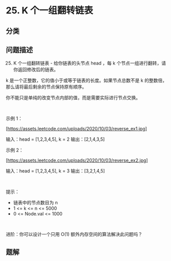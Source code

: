 
# 25. K 个一组翻转链表

## 分类

## 问题描述 

25. K 个一组翻转链表 - 给你链表的头节点 head ，每 k 个节点一组进行翻转，请你返回修改后的链表。

k 是一个正整数，它的值小于或等于链表的长度。如果节点总数不是 k 的整数倍，那么请将最后剩余的节点保持原有顺序。

你不能只是单纯的改变节点内部的值，而是需要实际进行节点交换。

 

示例 1：

[https://assets.leetcode.com/uploads/2020/10/03/reverse_ex1.jpg]


输入：head = [1,2,3,4,5], k = 2
输出：[2,1,4,3,5]


示例 2：

[https://assets.leetcode.com/uploads/2020/10/03/reverse_ex2.jpg]


输入：head = [1,2,3,4,5], k = 3
输出：[3,2,1,4,5]


 

提示：
 * 链表中的节点数目为 n
 * 1 <= k <= n <= 5000
 * 0 <= Node.val <= 1000

 

进阶：你可以设计一个只用 O(1) 额外内存空间的算法解决此问题吗？

## 题解


